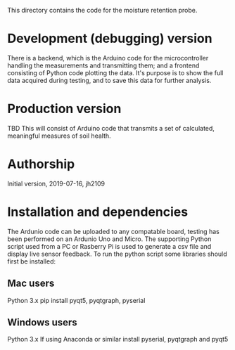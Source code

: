 This directory contains the code for the moisture retention probe.

# Development (debugging) version
There is a backend, which is the Arduino code for the microcontroller handling the measurements and transmitting them; and a frontend consisting of Python code plotting the data. It's purpose is to show the full data acquired during testing, and to save this data for further analysis.

# Production version
TBD This will consist of Arduino code that transmits a set of calculated, meaningful measures of soil health.

# Authorship
Initial version, 2019-07-16, jh2109

# Installation and dependencies
The Ardunio code can be uploaded to any compatable board, testing has been performed on an Ardunio Uno and Micro.
The supporting Python script used from a PC or Rasberry Pi is used to generate a csv file and display live sensor feedback. To run the python script some libraries should first be installed:

## Mac users
Python 3.x
	pip install pyqt5, pyqtgraph, pyserial

## Windows users
Python 3.x
	If using Anaconda or similar install pyserial, pyqtgraph and pyqt5



	
